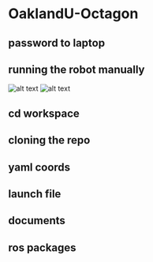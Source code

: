 # OaklandU-Octagon

## password to laptop

## running the robot manually
![alt text](https://github.com/racingrayson/OaklandU-Octagon/tree/main/docs/pictures/IMG_2296.jpeg?raw=true "RC Remote")
![alt text](https://github.com/racingrayson/OaklandU-Octagon/tree/main/docs/pictures/IMG_2297.jpeg?raw=true "RC Reciever")


## cd workspace

## cloning the repo
## yaml coords
## launch file
## documents
## ros packages